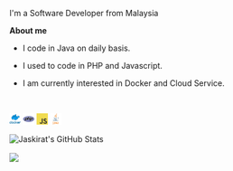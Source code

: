 I'm a Software Developer from Malaysia 

**About me**

- I code in Java on daily basis.
- I used to code in PHP and Javascript.
- I am currently interested in Docker and Cloud Service.

  <br />

<code><img height="20" alt="docker" src="https://raw.githubusercontent.com/github/explore/80688e429a7d4ef2fca1e82350fe8e3517d3494d/topics/docker/docker.png"></code>
<code><img height="20" alt="php" src="https://raw.githubusercontent.com/github/explore/80688e429a7d4ef2fca1e82350fe8e3517d3494d/topics/php/php.png"></code>
<code><img height="20" alt="javascript" src="https://raw.githubusercontent.com/github/explore/80688e429a7d4ef2fca1e82350fe8e3517d3494d/topics/javascript/javascript.png"></code>
<code><img height="20" alt="java" src="https://raw.githubusercontent.com/github/explore/80688e429a7d4ef2fca1e82350fe8e3517d3494d/topics/java/java.png"></code>

<img src="https://github-readme-stats.vercel.app/api?username=zabidiwahid&show_icons=true&hide_border=true&count_private=true&theme=shades-of-purple&icon_color=fad000" alt="Jaskirat's GitHub Stats">

   
 <a href="https://github.com/zabidiwahid/github-readme-stats"><img align="center" src="https://github-readme-stats.vercel.app/api/top-langs/?username=zabidiwahid&layout=compact&theme=buefy&hide_border=true" /></a> 
